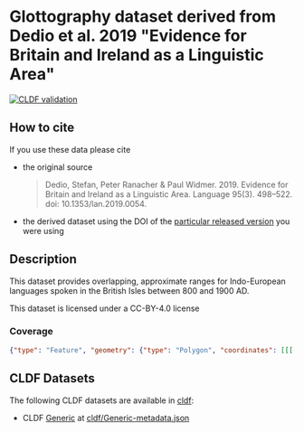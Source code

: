 # Glottography dataset derived from Dedio et al. 2019 "Evidence for Britain and Ireland as a Linguistic Area"

[![CLDF validation](https://github.com/Glottography/dedio2019britain/workflows/CLDF-validation/badge.svg)](https://github.com/Glottography/dedio2019britain/actions?query=workflow%3ACLDF-validation)

## How to cite

If you use these data please cite
- the original source
  > Dedio, Stefan, Peter Ranacher & Paul Widmer. 2019. Evidence for Britain and Ireland as a Linguistic Area. Language 95(3). 498–522. doi: 10.1353/lan.2019.0054.
- the derived dataset using the DOI of the [particular released version](../../releases/) you were using

## Description


This dataset provides overlapping, approximate ranges for Indo-European languages spoken in the British Isles between 800 and 1900 AD.

This dataset is licensed under a CC-BY-4.0 license




### Coverage

```geojson
{"type": "Feature", "geometry": {"type": "Polygon", "coordinates": [[[-25.3, 42.3], [-25.3, 71.3], [31.3, 71.3], [31.3, 42.3], [-25.3, 42.3]]]}, "properties": {}}
```


## CLDF Datasets

The following CLDF datasets are available in [cldf](cldf):

- CLDF [Generic](https://github.com/cldf/cldf/tree/master/modules/Generic) at [cldf/Generic-metadata.json](cldf/Generic-metadata.json)